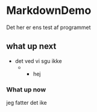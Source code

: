 # MarkdownDemo

Det her er ens test af programmet 

## what up next
  * det ved vi sgu ikke
    * * hej

### What up now 

jeg fatter det ike
